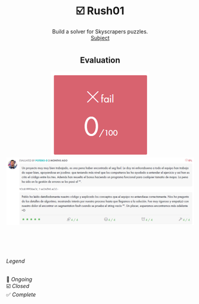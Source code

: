 # <h1 align="center"> :ballot_box_with_check: Rush01</h1>
<p align="center">
Build a solver for Skyscrapers puzzles.<br>
<a href="../Resources/Subjects/en.subject_rush01.pdf">Subject</a>
</p>

# <h2 align="center"> Evaluation </h1>
<p align="center">
<a><img src="../Resources/Evals/grade_rush01.png" alt="evaluation2" class="centerImage"/></a><br />
<a><img src="../Resources/Evals/grades_rush01.png" alt="evaluation" width=1000 class="centerImage"/></a><br />
</p>

<br>
<br>
<br>

###### Legend
:black_square_button: _Ongoing_<br />
:ballot_box_with_check: _Closed_<br />
:white_check_mark: _Complete_<br />
